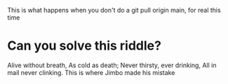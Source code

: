 This is what happens when you don't do a git pull origin main, for real this time

# Can you solve this riddle?
Alive without breath,
As cold as death;
Never thirsty, ever drinking,
All in mail never clinking.
This is where Jimbo made his mistake
